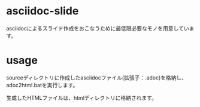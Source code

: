 # asciidoc-slide

asciidocによるスライド作成をおこなうために最低限必要なモノを用意しています。

# usage

sourceディレクトリに作成したasciidocファイル(拡張子：.adoc)を格納し、
adoc2html.batを実行します。

生成したHTMLファイルは、htmlディレクトリに格納されます。
